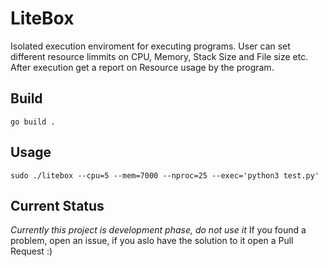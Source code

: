 # LiteBox

Isolated execution enviroment for executing programs. User can set different resource limmits
on CPU, Memory, Stack Size and File size etc. After execution get a report on Resource usage
by the program.

## Build

`go build .`

## Usage

`sudo ./litebox --cpu=5 --mem=7000 --nproc=25 --exec='python3 test.py'`

## Current Status
*Currently this project is development phase, do not use it*
If you found a problem, open an issue, if you aslo have the solution to it open a Pull Request :)
